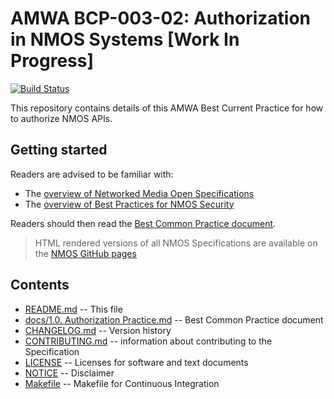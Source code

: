 # AMWA BCP-003-02: Authorization in NMOS Systems \[Work In Progress\]

[![Build Status](https://travis-ci.com/AMWA-TV/nmos-secure-communication.svg?branch=v1.0-dev)](https://travis-ci.com/AMWA-TV/nmos-secure-communication)

This repository contains details of this AMWA Best Current Practice for how to authorize NMOS APIs.

## Getting started

Readers are advised to be familiar with:

- The [overview of Networked Media Open Specifications](https://amwa-tv.github.io/nmos)
- The [overview of Best Practices for NMOS Security](https://amwa-tv.github.io/nmos-api-security)

Readers should then read the [Best Common Practice document](docs/1.0.%20Authorization%20Practice.md).

> HTML rendered versions of all NMOS Specifications are available on the [NMOS GitHub pages](https://amwa-tv.github.io/nmos)

## Contents

- [README.md](README.md) -- This file
- [docs/1.0. Authorization Practice.md](docs/1.0.%20Authorization%20Practice.md) -- Best Common Practice document
- [CHANGELOG.md](CHANGELOG.md) -- Version history
- [CONTRIBUTING.md](CONTRIBUTING.md) -- information about contributing to the Specification
- [LICENSE](LICENSE) -- Licenses for software and text documents
- [NOTICE](NOTICE) -- Disclaimer
- [Makefile](Makefile) -- Makefile for Continuous Integration
